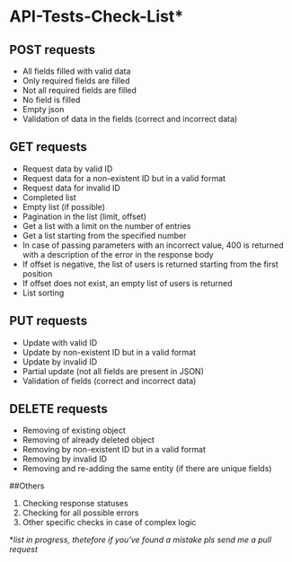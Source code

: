 # API-Tests-Check-List*

## POST requests

* All fields filled with valid data
* Only required fields are filled
* Not all required fields are filled
* No field is filled
* Empty json
* Validation of data in the fields (correct and incorrect data)

## GET requests

* Request data by valid ID
* Request data for a non-existent ID but in a valid format
* Request data for invalid ID
* Completed list
* Empty list (if possible)
* Pagination in the list (limit, offset)
* Get a list with a limit on the number of entries
* Get a list starting from the specified number
* In case of passing parameters with an incorrect value, 400 is returned with a description of the error in the response body
* If offset is negative, the list of users is returned starting from the first position
* If offset does not exist, an empty list of users is returned
* List sorting

## PUT requests

* Update with valid ID
* Update by non-existent ID but in a valid format
* Update by invalid ID
* Partial update (not all fields are present in JSON)
* Validation of fields (correct and incorrect data)

## DELETE requests

* Removing of existing object
* Removing of already deleted object
* Removing by non-existent ID but in a valid format
* Removing by invalid ID
* Removing and re-adding the same entity (if there are unique fields)

##Others

1. Checking response statuses
2. Checking for all possible errors
3. Other specific checks in case of complex logic

**list in progress, thetefore if you've found a mistake pls send me a pull request*
